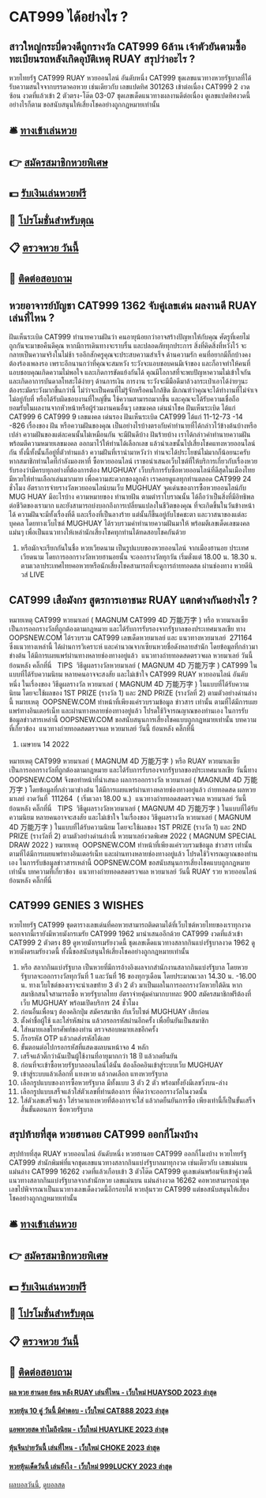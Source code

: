 # CAT999 ได้อย่างไร ?
## สาวใหญ่กระบี่ดวงดีถูกรางวัล CAT999 6ล้าน เจ้าตัวยันตามซื้อทะเบียนรถหลังเกิดอุบัติเหตุ RUAY สรุปว่าอะไร ?
หวยไทยรัฐ CAT999 RUAY หวยออนไลน์ อันดับหนึ่ง CAT999 ชุดเลขแนวทางหวยรัฐบาลที่ได้รับความสนใจจากบรรดาคอหวย เช่นเดียวกับ เลขแปดทิศ 301263 เข้าต่อเนื่อง CAT999 2 งวดซ้อน งวดที่แล้วเข้า 2 ตัวตรง-โต๊ด 03-07 ชุดเลขเด็ดแนวทางผลงานดีต่อเนื่อง ดูเลขแปดทิศงวดนี้ อย่างไรก็ตาม ขอสนับสนุนให้เสี่ยงโชคอย่างถูกกฎหมายเท่านั้น

## 🛎 [ทางเข้าเล่นหวย](https://bit.ly/3BG5bNw)
## 👉 [สมัครสมาชิกหวยพิเศษ](https://bit.ly/3BG5bNw)
## 💵 [รับเงินเล่นหวยฟรี](https://bit.ly/3C3mvgS)
## 👑 [โปรโมชั่นสำหรับตุณ](https://bit.ly/3C3mvgS)
## 📋 [ตรวจหวย วันนี้](https://bit.ly/3C3mvgS)
## 📱 [ติดต่อสอบถาม](https://bit.ly/3C3mvgS)

## หวยอาจารย์บัญชา CAT999 1362 จับคู่เลขเด่น ผลงานดี RUAY เล่นที่ไหน ?
ฝันเห็นระเบิด CAT999 ทำนายความฝันว่า คนอายุน้อยกว่าอาจสร้างปัญหาให้กับคุณ ศัตรูที่เคยไม่ถูกกันจะมาขอคืนดีคุณ หากมีการเดินทางจะราบรื่น และปลอดภัยทุกประการ สิ่งที่คิดสิ่งที่หวังไว้ จะกลายเป็นความจริงในไม่ช้า รออีกสักครูคุณจะประสบความสำเร็จ
ด้านความรัก คนที่อยากมีกิ๊กบ้างคงต้องร้องเพลงรอ เพราะอีกนานกว่าที่คุณจะสมหวัง ระวังจะแอบชอบคนมีเจ้าของ และก็อาจทำให้คนที่แอบชอบคุณเกิดความไม่พอใจ และเกิดการขัดแย้งกันได้ คุณมีโอกาสที่จะพบปัญหาความไม่เข้าใจกัน และเกิดอาการบันดาลโทสะได้ง่ายๆ
ด้านการเงิน การงาน ระวังจะมีมือดีมาล้วงกระเป๋าเอาได้ง่ายๆนะ ต้องระมัดระวังมากขึ้นกว่านี้ ไม่ว่าจะเป็นคนที่ไม่รู้จักหรือคนใกล้ชิด มีเกณฑ์ว่าคุณจะได้ทำงานที่ไม่จำเจไม่อยู่กับที่ หรือได้รับผิดชอบงานที่ใหญ่ขึ้น ใช้ความสามารถมากขึ้น และคุณจะได้รับความเชื่อถือ ยอมรับในผลงานจากหัวหน้าหรือผู้ร่วมงานคนอื่นๆ
เลขมงคล เด่นนำโชค ฝันเห็นระเบิด ได้แก่ CAT999 6 CAT999 9
เลขมงคล เด่นรอง ฝันเห็นระเบิด CAT999 ได้แก่ 11-12-73 -14 -826
เรื่องของ ฝัน หรือความฝันของคุณ เป็นอย่างไรบ้างตรงกับคำทำนายที่ได้กล่าวไว้ข้างต้นบ้างหรือเปล่า ความฝันของแต่ละคนนั้นไม่เหมือนกัน จะมีฝันดีบ้าง ฝันร้ายบ้าง เราได้กล่าวคำทำนายความฝัน พร้อมตีความหมายเลขมงคล ออกมาไว้ให้ท่านได้เลือกเลข แล้วนำเลขนั้นไปเสี่ยงโชคแทงหวยออนไลน์กัน ทั้งนี้ทั้งนั้นก็อยู่ที่ตัวท่านแล้ว ความฝันที่เรานำมาหวังว่า ท่านจะได้ประโยชน์ไม่มากก็น้อยนะครับ
หากสมาชิกท่านใดที่กำลังมองหาที่ ซื้อหวยออนไลน์ เราขอนำเสนอเว็บไซต์ที่ให้บริการเกี่ยวกับเรื่องหวย รับรองว่ามีครบทุกอย่างที่ต้องการต้อง MUGHUAY เว็บบริการรับซื้อหวยออนไลน์ที่ดีสุดในเมืองไทย มีหวยให้ท่านเลือกเล่นมากมาย เพื่อความสะดวกของลูกค้า เราคอยดูแลทุกท่านตลอด CAT999 24 ชั่วโมง
อัตราการจ่ายรางวัลหวยออนไลน์บนเว็บ MUGHUAY
จุดเด่นของการซื้อหวยออนไลน์กับ MUG HUAY มีอะไรบ้าง
ความหมายของ ทำนายฝัน ตามตำราโบราณนั้น ได้ถือว่าเป็นสิ่งที่มีอิทธิพลต่อชีวิตของเรามาก และยังสามารถบ่งบอกถึงการเปลี่ยนแปลงในชีวิตของคุณ ที่จะเกิดขึ้นในวันข้างหน้าได้ ความฝันจะมีทั้งเรื่องที่ดี และเรื่องที่เป็นลางร้าย แต่นั้นก็ขึ้นอยู่กับโชคชะตา และวาสนาของแต่ละบุคคล โดยทางเว็บไซต์ MUGHUAY ได้รวบรวมคำทำนายความฝันมาให้ พร้อมตีเลขเด็ดเลขมงคลแม่นๆ เพื่อเป็นแนวทางให้เหล่านักเสี่ยงโชคทุกท่านได้ทดสอบโชคกันด้วย
1. หรือมักจะเรียกกันในชื่อ หวยเวียดนาม เป็นรูปแบบของหวยออนไลน์ จากเมืองฮานอย ประเทศเวียดนาม โดยการออกรางวัลหวยฮานอยนั้น จะออกรางวัลทุกวัน เริ่มตั่งแต่ 18.00 น. 18.30 น. ตามเวลาประเทศไทยคอหวยหรือนักเสี่ยงโชคสามารถที่จะดูการถ่ายทอดสด ผ่านช่องทาง หวยดีนิวส์ LIVE

## CAT999 เสือมังกร สูตรการเอาชนะ RUAY แตกต่างกันอย่างไร ?
หมายเหตุ CAT999 หวยมาเลย์ ( MAGNUM CAT999 4D 万能万字 ) หรือ หวยมาเลเซีย เป็นการออกรางวัลที่ถูกต้องตามกฎหมาย และได้รับการรับรองจากรัฐบาลของประเทศมาเลเชีย
ทาง OOPSNEW.COM ได้รวบรวม CAT999 เลขเด็ดหวยมาเลย์ และ แนวทางหวยมาเลย์  271164  ซึ่งแนวทางเหล่านี้ ได้ผ่านการวิเคราะห์ และคำนวณจากเซียนหวยชื่อดังหลายสำนัก โดยข้อมูลที่กล่าวมาข่างต้น ได้มีการเผยแพร่ผ่านทางหลายช่องทางอยู่แล้ว
 แนวทางถ่ายทอดสดตรวจผล หวยมาเลย์ วันนี้ ย้อนหลัง คลิ๊กที่นี่  
TIPS  วิธีดูผลรางวัลหวยมาเลย์ ( MAGNUM 4D 万能万字 ) CAT999 ในแบบที่ได้รับความนิยม
หลายคนอาจจะสงสัย และไม่เข้าใจ CAT999 RUAY หวยออนไลน์ อันดับหนึ่ง ในเรื่องของ วิธีดูผลรางวัล หวยมาเลย์ ( MAGNUM 4D 万能万字 ) ในแบบที่ได้รับความนิยม โดยจะใช้ผลของ 1ST PRIZE (รางวัล 1) และ 2ND PRIZE (รางวัลที่ 2) ตามตัวอย่างด่านล่างนี้
หมายเหตุ  OOPSNEW.COM ทำหน้าที่เพียงแค่รวบรวมข้อมูล ข่าวสาร เท่านั้น ตามที่ได้มีการเผยแพร่ทางอินเตอร์เน็ท และผ่านทางหลายช่องทางอยู่แล้ว โปรดใช้วิจารณญาณของท่านเอง ในการรับข้อมูลข่าวสารเหล่านี้ OOPSNEW.COM ขอสนับสนุนการเสี่ยงโชคแบบถูกกฎหมายเท่านั้น
บทความที่เกี่ยวข้อง
 แนวทางถ่ายทอดสดตรวจผล หวยมาเลย์ วันนี้ ย้อนหลัง คลิ๊กที่นี่  
1. เมษายน 14 2022

หมายเหตุ CAT999 หวยมาเลย์ ( MAGNUM 4D 万能万字 ) หรือ RUAY หวยมาเลเซีย เป็นการออกรางวัลที่ถูกต้องตามกฎหมาย และได้รับการรับรองจากรัฐบาลของประเทศมาเลเชีย
วันนี้ทาง OOPSNEW.COM จึงขอทำหน้าที่นำเสนอ ผลการออกรางวัล หวยมาเลย์ ( MAGNUM 4D 万能万字 ) โดยข้อมูลที่กล่าวมาข่างต้น ได้มีการเผยแพร่ผ่านทางหลายช่องทางอยู่แล้ว
ถ่ายทอดสด ผลหวยมาเลย์ งวดวันที่  111264  ( เริ่มเวลา 18.00 น.)
 แนวทางถ่ายทอดสดตรวจผล หวยมาเลย์ วันนี้ ย้อนหลัง คลิ๊กที่นี่  
TIPS  วิธีดูผลรางวัลหวยมาเลย์ ( MAGNUM 4D 万能万字 ) ในแบบที่ได้รับความนิยม
หลายคนอาจจะสงสัย และไม่เข้าใจ ในเรื่องของ วิธีดูผลรางวัล หวยมาเลย์ ( MAGNUM 4D 万能万字 ) ในแบบที่ได้รับความนิยม โดยจะใช้ผลของ 1ST PRIZE (รางวัล 1) และ 2ND PRIZE (รางวัลที่ 2) ตามตัวอย่างด่านล่างนี้
หวยมาเลย์งวดพิเศษ 2022 ( MAGNUM SPECIAL DRAW 2022 )
หมายเหตุ  OOPSNEW.COM ทำหน้าที่เพียงแค่รวบรวมข้อมูล ข่าวสาร เท่านั้น ตามที่ได้มีการเผยแพร่ทางอินเตอร์เน็ท และผ่านทางหลายช่องทางอยู่แล้ว โปรดใช้วิจารณญาณของท่านเอง ในการรับข้อมูลข่าวสารเหล่านี้ OOPSNEW.COM ขอสนับสนุนการเสี่ยงโชคแบบถูกกฎหมายเท่านั้น
บทความที่เกี่ยวข้อง
 แนวทางถ่ายทอดสดตรวจผล หวยมาเลย์ วันนี้ RUAY รวย หวยออนไลน์ ย้อนหลัง คลิ๊กที่นี่  

## CAT999 GENIES 3 WISHES
หวยไทยรัฐ CAT999 ชุดตารางเลขเด่นที่คอหวยสามารถติดตามได้ที่เว็บไซต์หวยไทยของเราทุกงวด นอกจากนี้เรายังมีหวยมังกรเมรัย CAT999 1962 มานำเสนออีกด้วย CAT999 งวดที่แล้วเข้า CAT999 2 ตัวตรง 89 ดูหวยมังกรเมรัยงวดนี้ ชุดเลขเด็ดแนวทางสลากกินแบ่งรัฐบาลงวด 1962 ดูหวยมังดรเมรัยงวดนี้ ทั้งนี้ขอสนับสนุนให้เสี่ยงโชคอย่างถูกกฎหมายเท่านั้น
1. หรือ สลากกินแบ่งรัฐบาล เป็นหวยที่มีการอ้างอิงผลจากสำนักงานสลากกินแบ่งรัฐบาล โดยหวยรัฐบาลจะออกรางวัลทุกวันที่ 1 และวันที่ 16 ของทุกๆเดือน โดยประมาณเวลา 14.30 น. -16.00 น. ทางเว็บไซต์ของเราจะนำเลขท้าย 3 ตัว 2 ตัว มาเป็นผลในการออกรางวัลหวยใต้ดิน หากสมาชิกสนใจสามารถซื้อ หวยรัฐบาลไทย อัตราจ่ายคุ้มค่ามากบาทละ 900 สมัครสมาชิกฟรีต้องที่เว็บ MUGHUAY พร้อมเปิดบริการ 24 ชั่วโมง
2. ก่อนอื่นเพื่อนๆ ต้องคลิกปุ่ม สมัครสมาชิก กับเว็บไซต์ MUGHUAY เสียก่อน
3. ตั้งค่าชื่อผู้ใช้ และใส่รหัสผ่าน แล้วกรอกรหัสผ่านอีกครั้ง เพื่อยืนยันเป็นสมาชิก
4. ใส่หมายเลขโทรศัพท์ของท่าน ตรวจสอบหมายเลขอีกครั้ง
5. ก็รอรหัส OTP แล้วกดส่งรหัสได้เลย
6. ขั้นตอนต่อไปกรอกรหัสที่แสดงผลบนหน้าจอ 4 หลัก
7. เสร็จแล้วติ๊กว่าฉันเป็นผู้ใช้งานที่อายุมากกว่า 18 ปี แล้วกดยืนยัน
8. ก่อนที่จะเข้าซื้อหวยรัฐบาลออนไลน์ได้นั้น ต้องล็อคอินเข้าสู่ระบบเว็บ MUGHUAY
9. เข้าสู่ระบบแล้วเลือกที่ แทงหวย แล้วกดเลือก แทงหวยรัฐบาล
10. เลือกรูปแบบของการซื้อหวยรัฐบาล มีทั้งแบบ 3 ตัว 2 ตัว พร้อมทั้งยังมีเลขวิ่งบน-ล่าง
11. เลือกรูปแบบเสร็จแล้วใส่ตัวเลขที่ท่านต้องการ ที่คิดว่าจะออกรางวัลในงวดนั้น
12. ใส่ตัวเลขเสร็จแล้ว ใส่ราคาแทงหวยที่ต้องการจะใส่ แล้วกดยืนยันการซื้อ เพียงเท่านี้ก็เป็นขั้นเสร็จสิ้นขั้นตอนการ ซื้อหวยรัฐบาล

## สรุปท้ายที่สุด หวยฮานอย CAT999 ออกกี่โมงบ้าง
สรุปท้ายที่สุด RUAY หวยออนไลน์ อันดับหนึ่ง หวยฮานอย CAT999 ออกกี่โมงบ้าง หวยไทยรัฐ CAT999 สำนักพิมพ์ที่แจกชุดเลขแนวทางสลากกินแบ่งรัฐบาลมาทุกงวด เช่นเดียวกับ เลขแม่นบน แม่นล่าง CAT999 16262 งวดที่แล้วเกือบเข้า 3 ตัวโต๊ด CAT999 ดูเลขเด่นพร้อมจับเข้าคู่งวดนี้ แนวทางสลากกินแบ่งรัฐบาลจากสำนักหวย เลขแม่นบน แม่นล่างงวด 16262 คอหวยสามารถนำชุดเลขไปพิจารณาเป็นแนวทางเลขเด็ดงวดนี้อีกรอบได้ หวยลุ้นรวย CAT999 แต่ขอสนับสนุนให้เสี่ยงโชคอย่างถูกกฎหมายเท่านั้น

## 🛎 [ทางเข้าเล่นหวย](https://bit.ly/3BG5bNw)
## 👉 [สมัครสมาชิกหวยพิเศษ](https://bit.ly/3BG5bNw)
## 💵 [รับเงินเล่นหวยฟรี](https://bit.ly/3C3mvgS)
## 👑 [โปรโมชั่นสำหรับตุณ](https://bit.ly/3C3mvgS)
## 📋 [ตรวจหวย วันนี้](https://bit.ly/3C3mvgS)
## 📱 [ติดต่อสอบถาม](https://bit.ly/3C3mvgS)

#### [ผล หวย ฮานอย ย้อน หลัง RUAY เล่นที่ไหน - เว็บใหม่ HUAYSOD 2023 ล่าสุด](https://atom.io/themes/ผล%20หวย%20ฮานอย%20ย้อน%20หลัง%20ruay%20เล่นที่ไหน%20-%20เว็บใหม่%20huaysod%202023%20ล่าสุด)
#### [หวยหุ้น 10 คู่ วันนี้ มีคำตอบ - เว็บใหม่ CAT888 2023 ล่าสุด](https://atom.io/themes/หวยหุ้น%2010%20คู่%20วันนี้%20มีคำตอบ%20-%20เว็บใหม่%20cat888%202023%20ล่าสุด)
#### [แอพหวยสด ทำไมถึงนิยม - เว็บใหม่ HUAYLIKE 2023 ล่าสุด](https://atom.io/themes/แอพหวยสด%20ทำไมถึงนิยม%20-%20เว็บใหม่%20huaylike%202023%20ล่าสุด)
#### [หุ้นจีนบ่ายวันนี้ เล่นที่ไหน - เว็บใหม่ CHOKE 2023 ล่าสุด](https://atom.io/themes/หุ้นจีนบ่ายวันนี้%20เล่นที่ไหน%20-%20เว็บใหม่%20choke%202023%20ล่าสุด)
#### [หวยหุ้นเด็ดวันนี้ เล่นยังไง - เว็บใหม่ 999LUCKY 2023 ล่าสุด](https://atom.io/themes/หวยหุ้นเด็ดวันนี้%20เล่นยังไง%20-%20เว็บใหม่%20999lucky%202023%20ล่าสุด)

[ผลบอลวันนี้](https://siamsport.tv "ผลบอลวันนี้"), [ดูบอลสด](https://siamsport.tv/ดูบอลสด "ดูบอลสด")